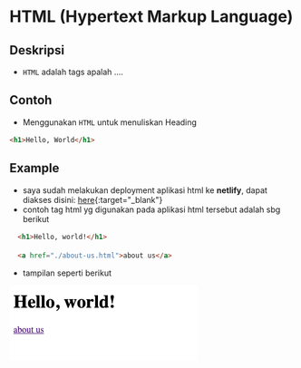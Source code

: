 # HTML (Hypertext Markup Language)

## Deskripsi
- `HTML` adalah tags apalah ....

## Contoh
- Menggunakan `HTML` untuk menuliskan Heading

```html
<h1>Hello, World</h1>
```

## Example
- saya sudah melakukan deployment aplikasi html ke **netlify**, dapat diakses disini: [here](https://dazzling-gumdrop-2ee0b1.netlify.app/){:target="_blank"}
- contoh tag html yg digunakan pada aplikasi html tersebut adalah sbg berikut

```html
  <h1>Hello, world!</h1>

  <a href="./about-us.html">about us</a>
```

- tampilan seperti berikut

![screenshot html](image_1.png "screenshot html")
